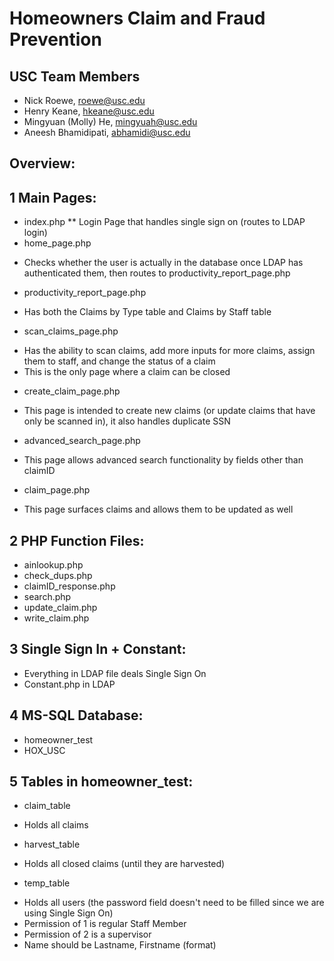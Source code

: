 # Homeowners Claim and Fraud Prevention 
## USC Team Members
  * Nick Roewe, roewe@usc.edu
  * Henry Keane, hkeane@usc.edu
  * Mingyuan (Molly) He, mingyuah@usc.edu
  * Aneesh Bhamidipati, abhamidi@usc.edu
  
## Overview:

## 1 Main Pages:
* index.php
  ** Login Page that handles single sign on (routes to LDAP login)
* home_page.php
- Checks whether the user is actually in the database once LDAP has authenticated them, then routes to productivity_report_page.php
* productivity_report_page.php
- Has both the Claims by Type table and Claims by Staff table
* scan_claims_page.php
- Has the ability to scan claims, add more inputs for more claims, assign them to staff, and change the status of a claim
- This is the only page where a claim can be closed
* create_claim_page.php
- This page is intended to create new claims (or update claims that have only be scanned in), it also handles duplicate SSN
* advanced_search_page.php
- This page allows advanced search functionality by fields other than claimID
* claim_page.php
- This page surfaces claims and allows them to be updated as well

## 2 PHP Function Files:
* ainlookup.php
* check_dups.php
* claimID_response.php
* search.php
* update_claim.php
* write_claim.php

## 3 Single Sign In + Constant:
* Everything in LDAP file deals Single Sign On
* Constant.php in LDAP

## 4 MS-SQL Database:
* homeowner_test
* HOX_USC

## 5 Tables in homeowner_test:
* claim_table
- Holds all claims
* harvest_table
- Holds all closed claims (until they are harvested)
* temp_table
- Holds all users (the password field doesn't need to be filled since we are using Single Sign On)
- Permission of 1 is regular Staff Member
- Permission of 2 is a supervisor 
- Name should be Lastname, Firstname (format)





